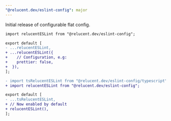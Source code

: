 ```yaml
---
"@relucent.dev/eslint-config": major
---
```


Initial release of configurable flat config.

```diff
import relucentESLint from "@relucent.dev/eslint-config";

export default [
- ...relucentESLint,
+ ...relucentESLint({
+    // Configuration, e.g:
+    prettier: false,
+  }),
];
```

```diff
- import tsRelucentESLint from "@relucent.dev/eslint-config/typescript";
+ import relucentESLint from "@relucent.dev/eslint-config";

export default [
- ...tsRelucentESLint,
+ // Now enabled by default
+ relucentESLint(),
];
```

